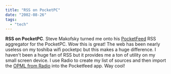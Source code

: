 ```yaml
---
title: "RSS on PocketPC"
date: "2002-08-26"
tags: 
  - "tech"
---
```


**RSS on PocketPC**. Steve Makofsky turned me onto his [PocketFeed](http://www.furrygoat.com/Programming/PocketFeed/index.aspx) RSS aggregator for the PocketPC. Wow this is great! The web has been nearly useless on my toshiba wifi pocketpc but this makes a huge difference. I haven't been a huge fan of RSS but it provides me a ton of utility on my small screen device. I use Radio to create my list of sources and then import the [OPML from Radio](http://www.theludwigs.com/radio/gems/mySubscriptions.opml) into the Pocketfeed app. Way cool!
